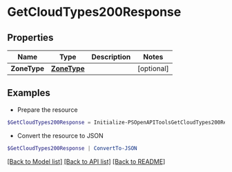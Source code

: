 # GetCloudTypes200Response
## Properties

Name | Type | Description | Notes
------------ | ------------- | ------------- | -------------
**ZoneType** | [**ZoneType**](ZoneType.md) |  | [optional] 

## Examples

- Prepare the resource
```powershell
$GetCloudTypes200Response = Initialize-PSOpenAPIToolsGetCloudTypes200Response  -ZoneType null
```

- Convert the resource to JSON
```powershell
$GetCloudTypes200Response | ConvertTo-JSON
```

[[Back to Model list]](../README.md#documentation-for-models) [[Back to API list]](../README.md#documentation-for-api-endpoints) [[Back to README]](../README.md)

